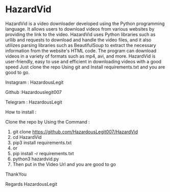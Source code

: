 # HazardVid
HazardVid is a video downloader developed using the Python programming language. It allows users to download videos from various websites by providing the link to the video. HazardVid uses Python libraries such as urllib and requests to download and handle the video files, and it also utilizes parsing libraries such as BeautifulSoup to extract the necessary information from the website's HTML code. The program can download videos in a variety of formats such as mp4, avi, and more. HazardVid is user-friendly, easy to use and efficient in downloading videos with a good speed
Just clone the repo Using git and Install requirements.txt and you are good to go.


Instagram : HazardousLegit


Github :Hazardouslegit007


Telegram : HazardousLegit


How to install :

Clone the repo by Using the Command :
1. git clone https://github.com/HazardousLegit007/HazardVid
2. cd HazardVid
3. pip3 install requirements.txt
4. or
5. pip install -r requirements.txt
6. python3 hazardvid.py
7. Then put in the Video Url and you are good to go



ThankYou

Regards 
HazardousLegit
